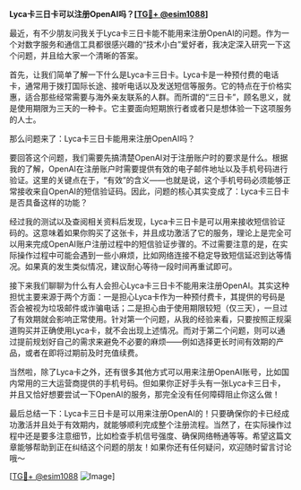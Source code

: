 **Lyca卡三日卡可以注册OpenAI吗？[[TG💪+ @esim1088](https://t.me/s/esim1088)]**

最近，有不少朋友问我关于Lyca卡三日卡能不能用来注册OpenAI的问题。作为一个对数字服务和通信工具都很感兴趣的“技术小白”爱好者，我决定深入研究一下这个问题，并且给大家一个清晰的答案。

首先，让我们简单了解一下什么是Lyca卡三日卡。Lyca卡是一种预付费的电话卡，通常用于拨打国际长途、接听电话以及发送短信等服务。它的特点在于价格实惠，适合那些经常需要与海外亲友联系的人群。而所谓的“三日卡”，顾名思义，就是使用期限为三天的一种卡。它主要面向短期旅行者或者只是想体验一下这项服务的人士。

那么问题来了：Lyca卡三日卡能用来注册OpenAI吗？

要回答这个问题，我们需要先搞清楚OpenAI对于注册账户时的要求是什么。根据我的了解，OpenAI在注册账户时需要提供有效的电子邮件地址以及手机号码进行验证。这里的关键点在于，“有效”的含义——也就是说，这个手机号码必须能够正常接收来自OpenAI的短信验证码。因此，问题的核心其实变成了：Lyca卡三日卡是否具备这样的功能？

经过我的测试以及查阅相关资料后发现，Lyca卡三日卡是可以用来接收短信验证码的。这意味着如果你购买了这张卡，并且成功激活了它的服务，理论上是完全可以用来完成OpenAI账户注册过程中的短信验证步骤的。不过需要注意的是，在实际操作过程中可能会遇到一些小麻烦，比如网络连接不稳定导致短信延迟到达等情况。如果真的发生类似情况，建议耐心等待一段时间再重试即可。

接下来我们聊聊为什么有人会担心Lyca卡三日卡不能用来注册OpenAI。其实这种担忧主要来源于两个方面：一是担心Lyca卡作为一种预付费卡，其提供的号码是否会被视为垃圾邮件或诈骗电话；二是担心由于使用期限较短（仅三天），一旦过了有效期就会影响正常使用。针对第一个问题，从我的经验来看，只要按照正规渠道购买并正确使用Lyca卡，就不会出现上述情况。而对于第二个问题，则可以通过提前规划好自己的需求来避免不必要的麻烦——例如选择更长时间有效期的产品，或者在即将过期前及时充值续费。

当然啦，除了Lyca卡之外，还有很多其他方式可以用来注册OpenAI账号，比如国内常用的三大运营商提供的手机号码。但如果你正好手头有一张Lyca卡三日卡，并且又恰好想要尝试一下OpenAI的服务，那完全没有任何障碍阻止你这么做！

最后总结一下：Lyca卡三日卡是可以用来注册OpenAI的！只要确保你的卡已经成功激活并且处于有效期内，就能够顺利完成整个注册流程。当然了，在实际操作过程中还是要多注意细节，比如检查手机信号强度、确保网络畅通等等。希望这篇文章能够帮助到正在纠结这个问题的朋友！如果你还有任何疑问，欢迎随时留言讨论哦～

[[TG💪+ @esim1088](https://t.me/s/esim1088) ![Image](https://i.postimg.cc/4NQfJmqS/Snipaste-2025-05-13-00-14-12.png)]